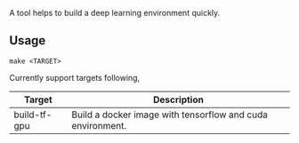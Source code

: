 A tool helps to build a deep learning environment quickly.

## Usage

```
make <TARGET>
```

Currently support targets following,


| Target | Description |
|--------|-------------|
| build-tf-gpu | Build a docker image with tensorflow and cuda environment. |
